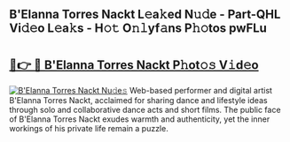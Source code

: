 ## B'Elanna Torres Nackt L𝚎a𝚔ed N𝚞𝚍e - Part-QHL Vi𝚍𝚎o L𝚎a𝚔s - H𝚘𝚝 O𝚗𝚕yf𝚊ns P𝚑𝚘tos pwFLu

# <h2><a href="http://kf5vwuw.oniu.top/?m=B%27Elanna+Torres+Nackt">🔗👉 🔴 B'Elanna Torres Nackt P𝚑ot𝚘𝚜 V𝚒d𝚎o</a></h2>

[![B'Elanna Torres Nackt Nu𝚍e𝚜](https://i.imgur.com/0qMVB7G.gif)](http://kf5vwuw.oniu.top/?m=B%27Elanna+Torres+Nackt)
Web-based performer and digital artist B'Elanna Torres Nackt, acclaimed for sharing dance and lifestyle ideas through solo and collaborative dance acts and short films. The public face of B'Elanna Torres Nackt exudes warmth and authenticity, yet the inner workings of his private life remain a puzzle.  
